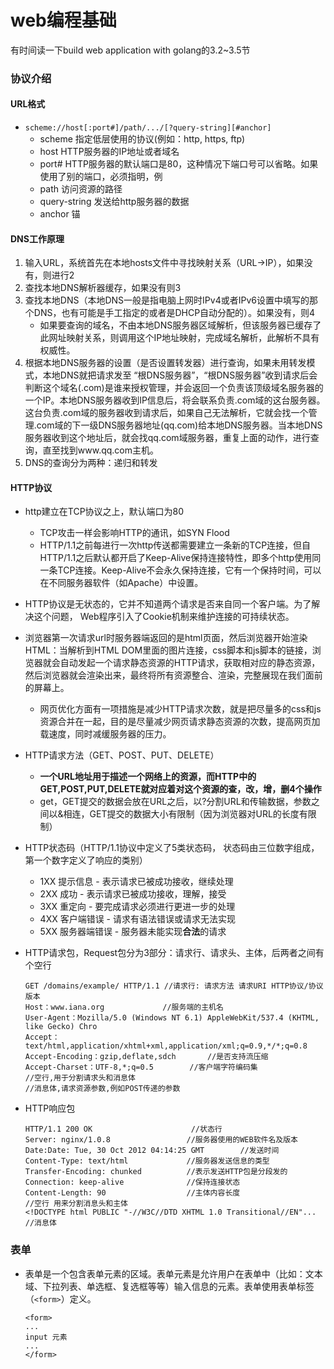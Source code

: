 web编程基础
=====================================================================

有时间读一下build web application with golang的3.2~3.5节
### 协议介绍
#### URL格式
*	`scheme://host[:port#]/path/.../[?query-string][#anchor]`
	*	scheme         指定低层使用的协议(例如：http, https, ftp)
	*	host           HTTP服务器的IP地址或者域名
	*	port#          HTTP服务器的默认端口是80，这种情况下端口号可以省略。如果使用了别的端口，必须指明，例
	*	path           访问资源的路径
	*	query-string   发送给http服务器的数据
	*	anchor         锚

#### DNS工作原理
1. 输入URL，系统首先在本地hosts文件中寻找映射关系（URL->IP），如果没有，则进行2
2. 查找本地DNS解析器缓存，如果没有则3
3. 查找本地DNS（本地DNS一般是指电脑上网时IPv4或者IPv6设置中填写的那个DNS，也有可能是手工指定的或者是DHCP自动分配的）。如果没有，则4
	*	如果要查询的域名，不由本地DNS服务器区域解析，但该服务器已缓存了此网址映射关系，则调用这个IP地址映射，完成域名解析，此解析不具有权威性。
4. 根据本地DNS服务器的设置（是否设置转发器）进行查询，如果未用转发模式，本地DNS就把请求发至  “根DNS服务器”，“根DNS服务器”收到请求后会判断这个域名(.com)是谁来授权管理，并会返回一个负责该顶级域名服务器的一个IP。本地DNS服务器收到IP信息后，将会联系负责.com域的这台服务器。这台负责.com域的服务器收到请求后，如果自己无法解析，它就会找一个管理.com域的下一级DNS服务器地址(qq.com)给本地DNS服务器。当本地DNS服务器收到这个地址后，就会找qq.com域服务器，重复上面的动作，进行查询，直至找到www.qq.com主机。
5. DNS的查询分为两种：递归和转发

#### HTTP协议
*	http建立在TCP协议之上，默认端口为80
	*	TCP攻击一样会影响HTTP的通讯，如SYN Flood
	*	HTTP/1.1之前每进行一次http传送都需要建立一条新的TCP连接，但自HTTP/1.1之后默认都开启了Keep-Alive保持连接特性，即多个http使用同一条TCP连接。Keep-Alive不会永久保持连接，它有一个保持时间，可以在不同服务器软件（如Apache）中设置。
*	HTTP协议是无状态的，它并不知道两个请求是否来自同一个客户端。为了解决这个问题，  Web程序引入了Cookie机制来维护连接的可持续状态。
*	浏览器第一次请求url时服务器端返回的是html页面，然后浏览器开始渲染HTML：当解析到HTML DOM里面的图片连接，css脚本和js脚本的链接，浏览器就会自动发起一个请求静态资源的HTTP请求，获取相对应的静态资源，然后浏览器就会渲染出来，最终将所有资源整合、渲染，完整展现在我们面前的屏幕上。
	*	网页优化方面有一项措施是减少HTTP请求次数，就是把尽量多的css和js资源合并在一起，目的是尽量减少网页请求静态资源的次数，提高网页加载速度，同时减缓服务器的压力。
*	HTTP请求方法（GET、POST、PUT、DELETE）
	*	**一个URL地址用于描述一个网络上的资源，而HTTP中的GET,POST,PUT,DELETE就对应着对这个资源的查，改，增，删4个操作**
	*	get，GET提交的数据会放在URL之后，以?分割URL和传输数据，参数之间以&相连，GET提交的数据大小有限制（因为浏览器对URL的长度有限制）
*	HTTP状态码（HTTP/1.1协议中定义了5类状态码， 状态码由三位数字组成，第一个数字定义了响应的类别）
	*	1XX 提示信息 - 表示请求已被成功接收，继续处理
	*	2XX 成功 - 表示请求已被成功接收，理解，接受
	*	3XX 重定向 - 要完成请求必须进行更进一步的处理
	*	4XX 客户端错误 - 请求有语法错误或请求无法实现
	*	5XX 服务器端错误 - 服务器未能实现**合法**的请求
*	HTTP请求包，Request包分为3部分：请求行、请求头、主体，后两者之间有个空行
	
		GET /domains/example/ HTTP/1.1 //请求行: 请求方法 请求URI HTTP协议/协议版本
		Host：www.iana.org             //服务端的主机名
		User-Agent：Mozilla/5.0 (Windows NT 6.1) AppleWebKit/537.4 (KHTML, like Gecko) Chro
		Accept：text/html,application/xhtml+xml,application/xml;q=0.9,*/*;q=0.8 
		Accept-Encoding：gzip,deflate,sdch       //是否支持流压缩
		Accept-Charset：UTF-8,*;q=0.5        //客户端字符编码集
		//空行,用于分割请求头和消息体
		//消息体,请求资源参数,例如POST传递的参数
*	HTTP响应包
		
		HTTP/1.1 200 OK                      //状态行
		Server: nginx/1.0.8                 //服务器使用的WEB软件名及版本
		Date:Date: Tue, 30 Oct 2012 04:14:25 GMT        //发送时间
		Content-Type: text/html             //服务器发送信息的类型
		Transfer-Encoding: chunked          //表示发送HTTP包是分段发的
		Connection: keep-alive              //保持连接状态
		Content-Length: 90                  //主体内容长度
		//空行 用来分割消息头和主体
		<!DOCTYPE html PUBLIC "-//W3C//DTD XHTML 1.0 Transitional//EN"... //消息体

### 表单
*	表单是一个包含表单元素的区域。表单元素是允许用户在表单中（比如：文本域、下拉列表、单选框、复选框等等）输入信息的元素。表单使用表单标签（`<form>`）定义。

		<form>
		...
		input 元素
		...
		</form>